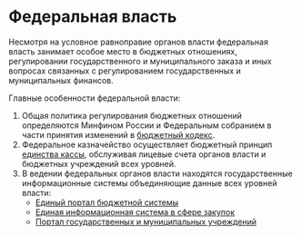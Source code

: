 # Федеральная власть

Несмотря на условное равноправие органов власти федеральная власть занимает особое место в бюджетных отношениях, регулировании государственного и муниципального заказа и иных вопросах связанных с регулированием государственных и муниципальных финансов.

Главные особенности федеральной власти:

1. Общая политика регулирования бюджетных отношений определяются Минфином России и Федеральным собранием в части принятия изменений в [бюджетный кодекс](../../howto/howtostart/budkodeks.md).
2. Федеральное казначейство осуществляет бюджетный принцип [единства кассы](../../howto/principles/12-principle.md), обслуживая лицевые счета органов власти и бюджетных учреждений всех уровней. 
3. В ведении федеральных органов власти находятся государственные информационные системы объединяющие данные всех уровней власти:
   * [Единый портал бюджетной системы](../../gis/public/epbs.md)
   * [Единая информационная система в сфере закупок](../../gis/public/eis.md)
   * [Портал государственных и муниципальных учреждений](../../gis/public/portalgmu.md)



